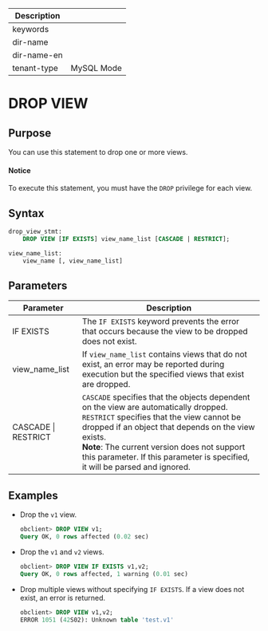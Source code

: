 | Description   |                 |
|---------------|-----------------|
| keywords      |                 |
| dir-name      |                 |
| dir-name-en   |                 |
| tenant-type   | MySQL Mode      |

# DROP VIEW

## Purpose

You can use this statement to drop one or more views.
  <main id="notice" type='notice'>
    <h4>Notice</h4>
    <p>To execute this statement, you must have the <code>DROP</code> privilege for each view. </p>
  </main>

## Syntax

```sql
drop_view_stmt:
    DROP VIEW [IF EXISTS] view_name_list [CASCADE | RESTRICT];

view_name_list:
    view_name [, view_name_list]
```

## Parameters

| **Parameter** | **Description** |
|---------------------|------------------------------------------------------------------------------------------------------------------------------------------------------|
| IF EXISTS | The `IF EXISTS` keyword prevents the error that occurs because the view to be dropped does not exist.  |
| view_name_list | If `view_name_list` contains views that do not exist, an error may be reported during execution but the specified views that exist are dropped.  |
| CASCADE \| RESTRICT | `CASCADE` specifies that the objects dependent on the view are automatically dropped. `RESTRICT` specifies that the view cannot be dropped if an object that depends on the view exists.  <br>**Note**: The current version does not support this parameter. If this parameter is specified, it will be parsed and ignored.</br>  |

## Examples

* Drop the `v1` view.

   ```sql
   obclient> DROP VIEW v1;
   Query OK, 0 rows affected (0.02 sec)
   ```

* Drop the `v1` and `v2` views.

   ```sql
   obclient> DROP VIEW IF EXISTS v1,v2;
   Query OK, 0 rows affected, 1 warning (0.01 sec)
   ```

* Drop multiple views without specifying `IF EXISTS`. If a view does not exist, an error is returned.

   ```sql
   obclient> DROP VIEW v1,v2;
   ERROR 1051 (42S02): Unknown table 'test.v1'
   ```

